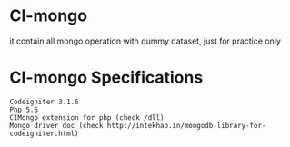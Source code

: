 # CI-mongo
it contain all mongo operation with dummy dataset, just for practice only

# CI-mongo Specifications
    Codeigniter 3.1.6
    Php 5.6
    CIMongo extension for php (check /dll)
	Mongo driver doc (check http://intekhab.in/mongodb-library-for-codeigniter.html)
